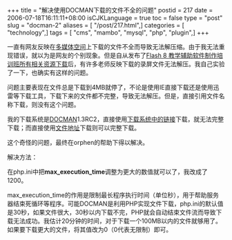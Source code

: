 +++
title = "解决使用DOCMAN下载的文件不全的问题"
postid = 217
date = 2006-07-18T16:11:11+08:00
isCJKLanguage = true
toc = false
type = "post"
slug = "docman-2"
aliases = [ "/post/217.html",]
categories = [ "technology",]
tags = [ "cms", "mambo", "mysql", "php", "plugin",]
+++


一直有网友反映在[多媒体空间](http://cai.mediasky.cn)上下载的文件不全而导致无法解压缩。由于我无法重现错误，就以为是网友的个别现象。但是自从发布了[Flash
8
教学辅助软件制作培训班所有相关资源下载](http://cai.mediasky.cn/index.php?option=com_docman&task=cat_view&gid=39&Itemid=51)后，有许多老师反映下载的录屏文件无法解压。我自己实验了一下，也确实有这样的问题。

问题主要表现在文件总是下载到4MB就停了，不论是使用IE直接下载还是使用迅雷等下载工具，下载下来的文件都不完整，导致无法解压。但是，直接引用文件名称下载，则没有这个问题。<!--more-->

我的下载系统是[DOCMAN](http://www.mambodocman.com/)1.3RC2，直接使用[下载系统中的链接](http://cai.mediasky.cn/index.php?option=com_docman&task=doc_download&gid=35&Itemid=51)下载，就无法完整下载；而直接使用[文件地址](http://cai.mediasky.cn/downloads/training_lp_fl_waibushipin.rar)下载则可以完整下载。

这个奇怪的问题，最终在orphen的帮助下得以解决。

解决方法：

在php.ini中把**max\_execution\_time**调整为更大的数值就可以了，我改成了1200。

max\_execution\_time的作用是限制最长程序执行时间（单位秒），用于帮助服务器结束死循环等程序。可能DOCMAN是利用PHP实现文件下载，php.ini的默认值是30秒，如果文件很大，30秒以内下载不完，PHP就会自动结束文件流而导致下载无法成功。我估计20分钟的时间，对于下载一个100MB以内的文件就够用了。如果要下载更大的文件，将其值改为0（0代表无限制）即可。

